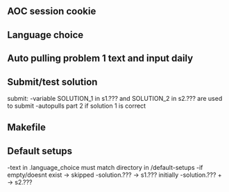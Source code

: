 ## AOC session cookie

## Language choice

## Auto pulling problem 1 text and input daily

## Submit/test solution
submit:
-variable SOLUTION_1 in s1.??? and SOLUTION_2 in s2.??? are used to submit
-autopulls part 2 if solution 1 is correct

## Makefile

## Default setups
-text in .language_choice must match directory in /default-setups
-if empty/doesnt exist -> skipped
-solution.??? -> s1.??? initially
-solution.??? + -> s2.???